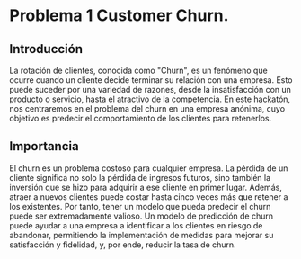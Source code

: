 # Problema 1 Customer Churn.

## Introducción

La rotación de clientes, conocida como "Churn", es un fenómeno que ocurre cuando un cliente decide terminar su relación con una empresa. Esto puede suceder por una variedad de razones, desde la insatisfacción con un producto o servicio, hasta el atractivo de la competencia. En este hackatón, nos centraremos en el problema del churn en una empresa anónima, cuyo objetivo es predecir el comportamiento de los clientes para retenerlos.

## Importancia

El churn es un problema costoso para cualquier empresa. La pérdida de un cliente significa no solo la pérdida de ingresos futuros, sino también la inversión que se hizo para adquirir a ese cliente en primer lugar. Además, atraer a nuevos clientes puede costar hasta cinco veces más que retener a los existentes. Por tanto, tener un modelo que pueda predecir el churn puede ser extremadamente valioso. Un modelo de predicción de churn puede ayudar a una empresa a identificar a los clientes en riesgo de abandonar, permitiendo la implementación de medidas para mejorar su satisfacción y fidelidad, y, por ende, reducir la tasa de churn.
